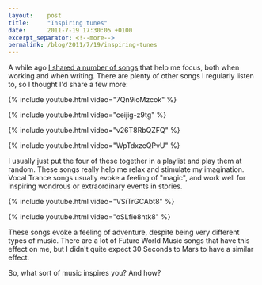 ```yaml
---
layout:    post
title:     "Inspiring tunes"
date:      2011-7-19 17:30:05 +0100
excerpt_separator: <!--more-->
permalink: /blog/2011/7/19/inspiring-tunes
---
```


A while ago [I shared a number of songs](https://www.jeroensteenbeeke.nl/musical-inspiration/) that help me focus, both when working and when writing. There are plenty of other songs I regularly listen to, so I thought I'd share a few more:

{% include youtube.html video="7Qn9ioMzcok" %}

<!--more-->
{% include youtube.html video="ceijig-z9tg" %}

{% include youtube.html video="v26T8RbQZFQ" %}

{% include youtube.html video="WpTdxzeQPvU" %}

I usually just put the four of these together in a playlist and play them at random. These songs really help me relax and stimulate my imagination. Vocal Trance songs usually evoke a feeling of &quot;magic&quot;, and work well for inspiring wondrous or extraordinary events in stories.

{% include youtube.html video="VSiTrGCAbt8" %}

{% include youtube.html video="oSLfie8ntk8" %}

These songs evoke a feeling of adventure, despite being very different types of music. There are a lot of Future World Music songs that have this effect on me, but I didn't quite expect 30 Seconds to Mars to have a similar effect.

So, what sort of music inspires you? And how?